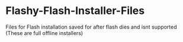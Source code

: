 # Flashy-Flash-Installer-Files
Files for Flash installation saved for after flash dies and isnt supported (These are full offline installers)
